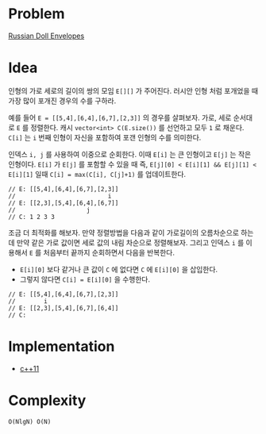 # Problem

[Russian Doll Envelopes](https://leetcode.com/problems/russian-doll-envelopes/)

# Idea

인형의 가로 세로의 길이의 쌍의 모임 `E[][]` 가 주어진다. 러시안 인형
처럼 포개었을 때 가장 많이 포개진 경우의 수를 구하라.

예를 들어 `E = [[5,4],[6,4],[6,7],[2,3]]` 의 경우를 살펴보자.  가로,
세로 순서대로 `E` 를 정렬한다. 캐시 `vector<int> C(E.size())` 를
선언하고 모두 `1` 로 채운다. `C[i]` 는 `i` 번째 인형이 자신을 포함하여
포갠 인형의 수를 의미한다.

인덱스 `i, j` 를 사용하여 이중으로 순회한다. 이때 `E[i]` 는 큰
인형이고 `E[j]` 는 작은 인형이다. `E[i]` 가 `E[j]` 를 포함할 수 있을
때 즉, `E[j][0] < E[i][1] && E[j][1] < E[i][1]` 일때 `C[i] = max(C[i],
C[j]+1)` 를 업데이트한다.

```
// E: [[5,4],[6,4],[6,7],[2,3]]
//                          i
// E: [[2,3],[5,4],[6,4],[6,7]]
//                    j
// C: 1 2 3 3
```

조금 더 최적화를 해보자. 만약 정렬방법을 다음과 같이 가로길이의 오름차순으로
하는데 만약 같은 가로 값이면 세로 값의 내림 차순으로 정렬해보자. 그리고 인덱스 
`i` 를 이용해서 `E` 를 처음부터 끝까지 순회하면서 다음을 반복한다.

* `E[i][0]` 보다 같거나 큰 값이 `C` 에 없다면 `C` 에 `E[i][0]` 을 삽입한다. 
* 그렇지 않다면 `C[i] = E[i][0]` 을 수행한다. 

```
// E: [[5,4],[6,4],[6,7],[2,3]]
//        i
// E: [[2,3],[5,4],[6,7],[6,4]]
// C: 
```

# Implementation

* [c++11](a.cpp)

# Complexity

```
O(NlgN) O(N)
```
